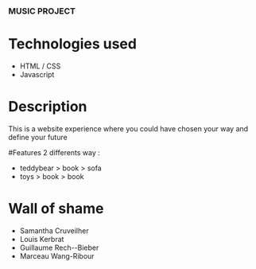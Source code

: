 ### MUSIC PROJECT 

# Technologies used

- HTML / CSS
- Javascript

# Description

This is a website experience where you could have chosen your way and define your future

#Features
2 differents way : 
- teddybear > book > sofa
- toys > book > book 

# Wall of shame 

- Samantha Cruveilher
- Louis Kerbrat 
- Guillaume Rech--Bieber
- Marceau Wang-Ribour